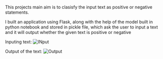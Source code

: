 This projects main aim is to clasisfy the input text as positive or negative statements. 

I built an application using Flask, along with the help of the model built in python notebook and stored in pickle file,
which ask the user to input a text and it will  output whether the given text is positive or negative


Inputing text: ![INput](https://github.com/Karthik110505/Data-Science-Project-Series./assets/140957865/141106c2-f138-48ed-af49-e224bedc2f50)

Output of the text: ![Output](https://github.com/Karthik110505/Data-Science-Project-Series./assets/140957865/6deca27f-5880-4c6c-8352-a6cec8bd6f37)
